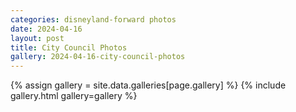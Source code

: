 ```yaml
---
categories: disneyland-forward photos
date: 2024-04-16
layout: post
title: City Council Photos
gallery: 2024-04-16-city-council-photos
---
```


{% assign gallery = site.data.galleries[page.gallery] %}
{% include gallery.html gallery=gallery %}
